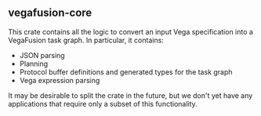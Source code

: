 ## vegafusion-core
This crate contains all the logic to convert an input Vega specification into a VegaFusion task graph. In particular, it contains:
 - JSON parsing
 - Planning
 - Protocol buffer definitions and generated types for the task graph
 - Vega expression parsing

It may be desirable to split the crate in the future, but we don't yet have any applications that require only a subset of this functionality.